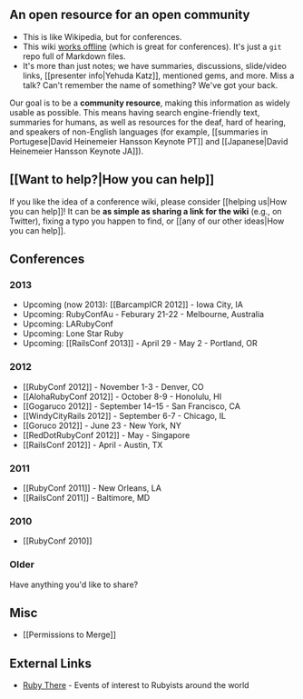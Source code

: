 ## An open resource for an open community

* This is like Wikipedia, but for conferences.
* This wiki [works offline](https://github.com/newhavenrb/conferences/wiki/_access) (which is great for conferences).  It's just a `git` repo full of Markdown files.
* It's more than just notes; we have summaries, discussions, slide/video links, [[presenter info|Yehuda Katz]], mentioned gems, and more.  Miss a talk?  Can't remember the name of something?  We've got your back.

Our goal is to be a **community resource**, making this information as widely usable as possible.  This means having search engine-friendly text, summaries for humans, as well as resources for the deaf, hard of hearing, and speakers of non-English languages (for example, [[summaries in Portugese|David Heinemeier Hansson Keynote PT]] and [[Japanese|David Heinemeier Hansson Keynote JA]]).

## [[Want to help?|How you can help]]

If you like the idea of a conference wiki, please consider [[helping us|How you can help]]!  It can be **as simple as sharing a link for the wiki** (e.g., on Twitter), fixing a typo you happen to find, or [[any of our other ideas|How you can help]].

## Conferences

### 2013

* Upcoming (now 2013): [[BarcampICR 2012]] - Iowa City, IA
* Upcoming: RubyConfAu - Feburary 21-22 - Melbourne, Australia
* Upcoming: LARubyConf
* Upcoming: Lone Star Ruby
* Upcoming: [[RailsConf 2013]] - April 29 - May 2 - Portland, OR

### 2012

* [[RubyConf 2012]] - November 1-3 - Denver, CO
* [[AlohaRubyConf 2012]] - October 8-9 - Honolulu, HI
* [[Gogaruco 2012]] - September 14–15 - San Francisco, CA
* [[WindyCityRails 2012]] - September 6-7 - Chicago, IL
* [[Goruco 2012]] - June 23 - New York, NY
* [[RedDotRubyConf 2012]] - May - Singapore
* [[RailsConf 2012]] - April - Austin, TX

### 2011

* [[RubyConf 2011]] - New Orleans, LA
* [[RailsConf 2011]] - Baltimore, MD

### 2010

* [[RubyConf 2010]]

### Older

Have anything you'd like to share?

## Misc

* [[Permissions to Merge]]

## External Links

* [Ruby There](http://rubythere.com/) - Events of interest to Rubyists around the world